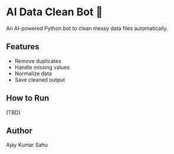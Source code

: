 # AI Data Clean Bot 🚀

An AI-powered Python bot to clean messy data files automatically.

## Features
- Remove duplicates
- Handle missing values
- Normalize data
- Save cleaned output

## How to Run
(TBD)

## Author
Ajay Kumar Sahu
